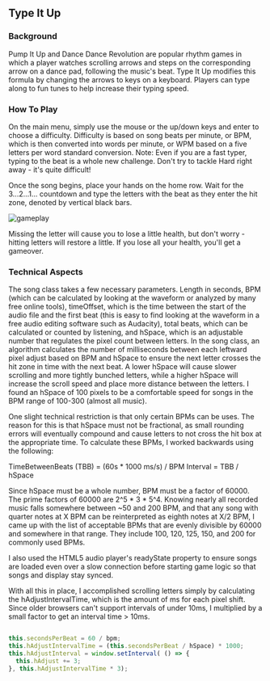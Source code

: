 ## Type It Up

### Background

Pump It Up and Dance Dance Revolution are popular rhythm games in which a player watches scrolling arrows and steps on the corresponding arrow on a dance pad, following the music's beat. Type It Up modifies this formula by changing the arrows to keys on a keyboard. Players can type along to fun tunes to help increase their typing speed.

### How To Play

On the main menu, simply use the mouse or the up/down keys and enter to choose a difficulty. Difficulty is based on song beats per minute, or BPM, which is then converted into words per minute, or WPM based on a five letters per word standard conversion. Note: Even if you are a fast typer, typing to the beat is a whole new challenge. Don't try to tackle Hard right away - it's quite difficult!

Once the song begins, place your hands on the home row. Wait for the 3...2...1... countdown and type the letters with the beat as they enter the hit zone, denoted by vertical black bars.

![gameplay](http://i.imgur.com/BNZxuHJ.jpg)

Missing the letter will cause you to lose a little health, but don't worry - hitting letters will restore a little. If you lose all your health, you'll get a gameover.

### Technical Aspects

The song class takes a few necessary parameters. Length in seconds, BPM (which can be calculated by looking at the waveform or analyzed by many free online tools), timeOffset, which is the time between the start of the audio file and the first beat (this is easy to find looking at the waveform in a free audio editing software such as Audacity), total beats, which can be calculated or counted by listening, and hSpace, which is an adjustable number that regulates the pixel count between letters. In the song class, an algorithm calculates the number of milliseconds between each leftward pixel adjust based on BPM and hSpace to ensure the next letter crosses the hit zone in time with the next beat. A lower hSpace will cause slower scrolling and more tightly bunched letters, while a higher hSpace will increase the scroll speed and place more distance between the letters. I found an hSpace of 100 pixels to be a comfortable speed for songs in the BPM range of 100-300 (almost all music).

One slight technical restriction is that only certain BPMs can be uses. The reason for this is that hSpace must not be fractional, as small rounding errors will eventually compound and cause letters to not cross the hit box at the appropriate time. To calculate these BPMs, I worked backwards using the following:

TimeBetweenBeats (TBB) = (60s * 1000 ms/s) / BPM
Interval = TBB / hSpace

Since hSpace must be a whole number, BPM must be a factor of 60000. The prime factors of 60000 are 2^5 * 3 * 5^4. Knowing nearly all recorded music falls somewhere between ~50 and 200 BPM, and that any song with quarter notes at X BPM can be reinterpreted as eighth notes at X/2 BPM, I came up with the list of acceptable BPMs that are evenly divisible by 60000 and somewhere in that range. They include 100, 120, 125, 150, and 200 for commonly used BPMs.

I also used the HTML5 audio player's readyState property to ensure songs are loaded even over a slow connection before starting game logic so that songs and display stay synced.

With all this in place, I accomplished scrolling letters simply by calculating the hAdjustIntervalTime, which is the amount of ms for each pixel shift. Since older browsers can't support intervals of under 10ms, I multiplied by a small factor to get an interval time > 10ms.

```javascript

this.secondsPerBeat = 60 / bpm;
this.hAdjustIntervalTime = (this.secondsPerBeat / hSpace) * 1000;
this.hAdjustInterval = window.setInterval( () => {
  this.hAdjust += 3;
}, this.hAdjustIntervalTime * 3);
```
